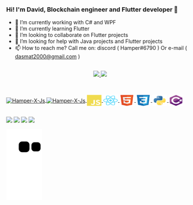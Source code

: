 ### Hi! I'm David, Blockchain engineer and Flutter developer 👋

- 🔭 I’m currently working with C# and WPF
- 🌱 I’m currently learning Flutter
- 👯 I’m looking to collaborate on Flutter projects 
- 🤔 I’m looking for help with Java projects and Flutter projects 
- 📫 How to reach me? Call me on:
    discord ( Hamper#6790 ) Or e-mail ( dasmat2000@gmail.com )
 ##
 
<div align="center">
  <a href="https://github.com/Hamper-X">
  <img height="180em" src="https://github-readme-stats.vercel.app/api?username=Hamper-X&show_icons=true&theme=dark&include_all_commits=true&count_private=true"/>
  <img height="180em" src="https://github-readme-stats.vercel.app/api/top-langs/?username=Hamper-X&layout=compact&langs_count=7&theme=dark"/>
</div>
 
 ##
  
<div style="display: inline_block"><br>
  <img align="center" alt="Hamper-X-Js" height="30" width="40" src="https://cdn.jsdelivr.net/gh/devicons/devicon/icons/flutter/flutter-original.svg" />
  <img align="center" alt="Hamper-X-Js" height="30" width="40" src="https://cdn.jsdelivr.net/gh/devicons/devicon/icons/java/java-original-wordmark.svg" />
  <img align="center" alt="Hamper-X-Js" height="30" width="40" src="https://raw.githubusercontent.com/devicons/devicon/master/icons/javascript/javascript-plain.svg">
  <img align="center" alt="Hamper-X-React" height="30" width="40" src="https://raw.githubusercontent.com/devicons/devicon/master/icons/react/react-original.svg">
  <img align="center" alt="Hamper-X-HTML" height="30" width="40" src="https://raw.githubusercontent.com/devicons/devicon/master/icons/html5/html5-original.svg">
  <img align="center" alt="Hamper-X-CSS" height="30" width="40" src="https://raw.githubusercontent.com/devicons/devicon/master/icons/css3/css3-original.svg">
  <img align="center" alt="Hamper-X-Python" height="30" width="40" src="https://raw.githubusercontent.com/devicons/devicon/master/icons/python/python-original.svg">
  <img align="center" alt="Hamper-X-Csharp" height="30" width="40" src="https://raw.githubusercontent.com/devicons/devicon/master/icons/csharp/csharp-original.svg">  
</div>
  
  ##
 
<div> 
   <a href="https://api.whatsapp.com/send?phone=5531997532001&text=Hii%20David!" target="_blank"><img src="https://img.shields.io/badge/WhatsApp-25D366?style=for-the-badge&logo=whatsapp&logoColor=white" target="_blank"></a> 
 <a href="https://discord.gg/wagxzStdcR" target="_blank"><img src="https://img.shields.io/badge/Discord-7289DA?style=for-the-badge&logo=discord&logoColor=white" target="_blank"></a> 
  <a href = "mailto:dasmat2000@gmail.com"><img src="https://img.shields.io/badge/-Gmail-%23333?style=for-the-badge&logo=gmail&logoColor=white" target="_blank"></a>
  <a href="https://www.linkedin.com/in/david-alvarenga-salom%C3%A3o-mattar-b10a71173/" target="_blank"><img src="https://img.shields.io/badge/-LinkedIn-%230077B5?style=for-the-badge&logo=linkedin&logoColor=white" target="_blank"></a> 
 
  ![Snake animation](https://github.com/Hamper-X/Hamper-X/blob/output/github-contribution-grid-snake.svg)
 
</div>
